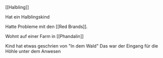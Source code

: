 [[Halbling]]

Hat ein Halblingskind

Hatte Probleme mit den [[Red Brands]].

Wohnt auf einer Farm in [[Phandalin]]

Kind hat etwas geschrien von "In dem Wald"
Das war der Eingang für die Höhle unter dem Anwesen